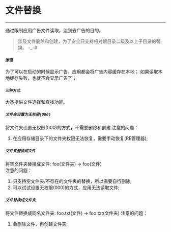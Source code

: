 # 文件替换
------
通过限制应用广告文件读取，达到去广告的目的。
> 涉及文件删除和创建，为了安全只支持相对跟目录二级及以上子目录的替换。 -_-#

#### `原理`
为了可以在启动的时候显示广告，应用都会将广告内容缓存在本地；
如果读取本地缓存失败，也就不会显示广告了；

#### `三种方式`
大圣提供文件选择和查找功能。

##### `文件夹设置为无权限(000)`
将文件夹设置无权限(000)的方式，不需要删除和创建
注意的问题：
1. 在应用存储目录下的文件夹权限无法恢复，需要手动恢复(RE管理器);

##### `文件夹替换成文件`
将空文件夹替换成文件: foo(文件夹) -> foo(文件)  
注意的问题：
1. 只支持空文件夹/不存在的文件夹的替换，所以需要自行删除;
2. 可以试试设置无权限(000)的方式，应用无法读取文件;

##### `文件替换成文件夹`
将文件替换成同名文件夹: foo.txt(文件) -> foo.txt(文件夹) 
注意的问题：
1. 会删除文件，再创建文件夹;






